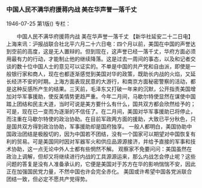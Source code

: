 ### 中国人民不满华府援蒋内战  美在华声誉一落千丈

1946-07-25
第1版()
专栏：

　　中国人民不满华府援蒋内战
    美在华声誉一落千丈
    【新华社延安二十二日电】上海来讯：沪报战联合社北平六月二十六日电：四个月以前，美国在中国的声誉达到空前的高度，这是无人置辩的。但到现在，这声誉已经一落千丈，华府方面必须用最有力的行动，才能制止他的继续降落。这是过去一周间的事态，以及和记者交谈的数十位中国人士的意见可以证实的。不单是中国的共产党和自由派，即使是一般银行家和商人，现在也都逐渐感觉到美国对华的政策，既助长内战的火焰，又延长经济不安的时期。上海方面表现民意的大游行，和南京方面秘密警察的活动，都是这种反感所产生的结果。三天前，毛泽东又打破一年来的沉默，公开指责美国增加对华军事援助，使反美情势更趋严重。今年二月间，马歇尔特使显然在谋使中国踏上团结和民主大道，当时可说是美方要什么有什么，国共双方都会欣然给予的；可是，现在已一变而为逐渐的不信任了。在二月间，美国对华军事援助已将停止，而注重在马歇尔特使的政治协助。在目前军政两方面的援助，大致已平分秋色，只是国共双方得到政治协助，军事援助却是国府独享。
    一般人都明白，美国协助中国政治团结是极殷切的，因为中国若不团结，没有一个国家可以期望对中国恢复有利的贸易。可是美国同时因对军器军火和供应品源源接济，并给予直接的军事和技术协助，这一点无论中外人士都有些惘然不解。
    观察家不免要问问：美国虽然在政治上调解，但却又将继续进行内战的工具源源运来，那么内战怎会停止呢？这些问题的答复是没有人准备承认的，它便是美国对于苏方在华的影响惴惴不安，因此正在加强国民党力量，不然中国也许会完全赤化。
    美国或许希望中国各党派联合团结一致，但必定不愿共产党得势。
